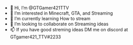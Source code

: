 - 👋 Hi, I’m @GTGamer421TTV
- 👀 I’m interested in Minecraft, GTA, and Streaming
- 🌱 I’m currently learning How to stream
- 💞️ I’m looking to collaborate on Streaming ideas
- 📫 If you have good streming ideas DM me on discord at GTgamer421_TTV#2233 

<!---
GTGamer421TTV/GTGamer421TTV is a ✨ special ✨ repository because its `README.md` (this file) appears on your GitHub profile.
You can click the Preview link to take a look at your changes.
--->
